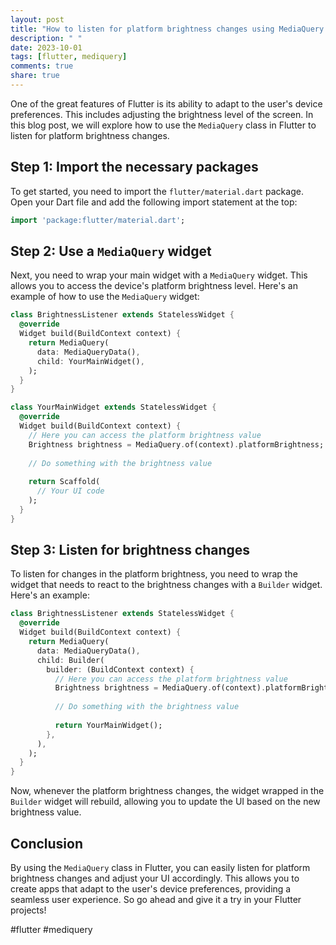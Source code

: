 ```yaml
---
layout: post
title: "How to listen for platform brightness changes using MediaQuery in Flutter?"
description: " "
date: 2023-10-01
tags: [flutter, mediquery]
comments: true
share: true
---
```


One of the great features of Flutter is its ability to adapt to the user's device preferences. This includes adjusting the brightness level of the screen. In this blog post, we will explore how to use the `MediaQuery` class in Flutter to listen for platform brightness changes.

## Step 1: Import the necessary packages

To get started, you need to import the `flutter/material.dart` package. Open your Dart file and add the following import statement at the top:

```dart
import 'package:flutter/material.dart';
```

## Step 2: Use a `MediaQuery` widget

Next, you need to wrap your main widget with a `MediaQuery` widget. This allows you to access the device's platform brightness level. Here's an example of how to use the `MediaQuery` widget:

```dart
class BrightnessListener extends StatelessWidget {
  @override
  Widget build(BuildContext context) {
    return MediaQuery(
      data: MediaQueryData(),
      child: YourMainWidget(),
    );
  }
}

class YourMainWidget extends StatelessWidget {
  @override
  Widget build(BuildContext context) {
    // Here you can access the platform brightness value
    Brightness brightness = MediaQuery.of(context).platformBrightness;
    
    // Do something with the brightness value
    
    return Scaffold(
      // Your UI code
    );
  }
}
```

## Step 3: Listen for brightness changes

To listen for changes in the platform brightness, you need to wrap the widget that needs to react to the brightness changes with a `Builder` widget. Here's an example:

```dart
class BrightnessListener extends StatelessWidget {
  @override
  Widget build(BuildContext context) {
    return MediaQuery(
      data: MediaQueryData(),
      child: Builder(
        builder: (BuildContext context) {
          // Here you can access the platform brightness value
          Brightness brightness = MediaQuery.of(context).platformBrightness;
          
          // Do something with the brightness value
          
          return YourMainWidget();
        },
      ),
    );
  }
}
```

Now, whenever the platform brightness changes, the widget wrapped in the `Builder` widget will rebuild, allowing you to update the UI based on the new brightness value.

## Conclusion

By using the `MediaQuery` class in Flutter, you can easily listen for platform brightness changes and adjust your UI accordingly. This allows you to create apps that adapt to the user's device preferences, providing a seamless user experience. So go ahead and give it a try in your Flutter projects!

#flutter #mediquery